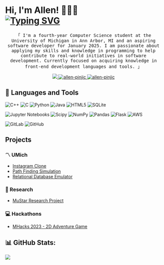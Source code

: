 # Hi, I'm Allen! 🧑🏻‍💻<br>[![Typing SVG](https://readme-typing-svg.demolab.com?font=Fira+Code&weight=300&size=15&pause=1000&color=4B66F7&background=A5FFD800&center=false&width=435&lines=Fourth-year+CS+student+%40+U-M+Ann+Arbor;Software+Development+Intern+%40+Altair+Engineering;Aspiring+Software+Developer+-+January+2025)](https://git.io/typing-svg)

<p align="center">
        <samp>「 I'm a fourth-year Computer Science student at the University of Michigan in Ann Arbor, MI and an aspiring software developer for January 2025. I am passionate about applying my skills and knowledge in programming to help contribute to real-world initiatives in software development. Currently focused on acquiring knowledge in front-end development languages and tools. 」
        </samp>
</p>

<p align="center">
 <a href="mailto:apinjic@umich.edu">
  <img src="https://img.shields.io/badge/Gmail-D14836?style=for-the-badge&logo=gmail&logoColor=white"/>
 </a>
 <a href="https://linkedin.com/in/allen-pinjic" target="_blank">
  <img src="https://img.shields.io/badge/LinkedIn-0077B5?style=for-the-badge&logo=linkedin&logoColor=white" alt="allen-pinjic"/>
 </a>
 <a href="https://github.com/allenpinjic?tab=repositories" target="_blank">
  <img src="https://img.shields.io/badge/-All%20Repos-2962FF?style=for-the-badge&logo=koding&logoColor=white" alt="allen-pinjic"/>
 </a>
</p>

## 🧰 Languages and Tools
![C++](https://img.shields.io/badge/c++-%2300599C.svg?style=for-the-badge&logo=c%2B%2B&logoColor=white) ![C](https://img.shields.io/badge/c-%2300599C.svg?style=for-the-badge&logo=c&logoColor=white) ![Python](https://img.shields.io/badge/python-3670A0?style=for-the-badge&logo=python&logoColor=ffdd54) ![Java](https://img.shields.io/badge/java-%23ED8B00.svg?style=for-the-badge&logo=openjdk&logoColor=white) ![HTML5](https://img.shields.io/badge/html5-%23E34F26.svg?style=for-the-badge&logo=html5&logoColor=white) ![SQLite](https://img.shields.io/badge/sqlite-%2307405e.svg?style=for-the-badge&logo=sqlite&logoColor=white)

![Jupyter Notebooks](https://img.shields.io/badge/Jupyter-F37626.svg?&style=for-the-badge&logo=Jupyter&logoColor=white) ![Scipy](https://img.shields.io/badge/SciPy-%230C55A5.svg?style=for-the-badge&logo=scipy&logoColor=%white) ![NumPy](https://img.shields.io/badge/numpy-%23013243.svg?style=for-the-badge&logo=numpy&logoColor=white) ![Pandas](https://img.shields.io/badge/pandas-%23150458.svg?style=for-the-badge&logo=pandas&logoColor=white) ![Flask](https://img.shields.io/badge/flask-%23000.svg?style=for-the-badge&logo=flask&logoColor=white) ![AWS](https://img.shields.io/badge/AWS-%23FF9900.svg?style=for-the-badge&logo=amazon-aws&logoColor=white)

![GitLab](https://img.shields.io/badge/gitlab-%23181717.svg?style=for-the-badge&logo=gitlab&logoColor=white) ![GitHub](https://img.shields.io/badge/github-%23121011.svg?style=for-the-badge&logo=github&logoColor=white) 

## Projects

### 〽️ UMich
- [Instagram Clone](https://github.com/allenpinjic/insta485-serverside)<br>
- [Path Finding Simulation](https://github.com/allenpinjic/path-finder-simulation)<br>
- [Relational Database Emulator](https://github.com/allenpinjic/relational-database-emulator)<br>

### 📖 Research
- [MuStar Research Project](https://github.com/allenpinjic/mustar-project)<br>

### 💻 Hackathons
- [MHacks 2023 - 2D Adventure Game](https://github.com/allenpinjic/mhack)<br>

## 📊 GitHub Stats:
![](https://github-readme-stats.vercel.app/api?username=allenpinjic&theme=prussian&hide_border=false&include_all_commits=true&count_private=false)<br/>
